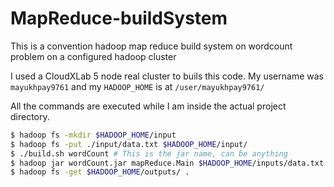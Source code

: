 # MapReduce-buildSystem
This is a convention hadoop map reduce build system on wordcount problem on a configured hadoop cluster

I used a CloudXLab 5 node real cluster to buils this code. My username was `mayukhpay9761` and my `HADOOP_HOME` is at `/user/mayukhpay9761/`

All the commands are executed while I am inside the actual project directory.

```sh
$ hadoop fs -mkdir $HADOOP_HOME/input
$ hadoop fs -put ./input/data.txt $HADOOP_HOME/input/
$ ./build.sh wordCount # This is the jar name, can be anything
$ hadoop jar wordCount.jar mapReduce.Main $HADOOP_HOME/inputs/data.txt $HADOOP_HOME/output
$ hadoop fs -get $HADOOP_HOME/outputs/ .

```
